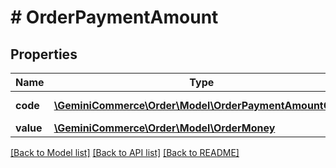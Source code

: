 # # OrderPaymentAmount


## Properties


Name | Type | Description | Notes
------------ | ------------- | ------------- | -------------
**code**| [**\GeminiCommerce\Order\Model\OrderPaymentAmountCode**](OrderPaymentAmountCode.md) |  for more information please, see Model/OrderPaymentAmountCode.php  | [optional]
**value**| [**\GeminiCommerce\Order\Model\OrderMoney**](OrderMoney.md) |   | [optional]


[[Back to Model list]](../../README.md#models) [[Back to API list]](../../README.md#endpoints) [[Back to README]](../../README.md)